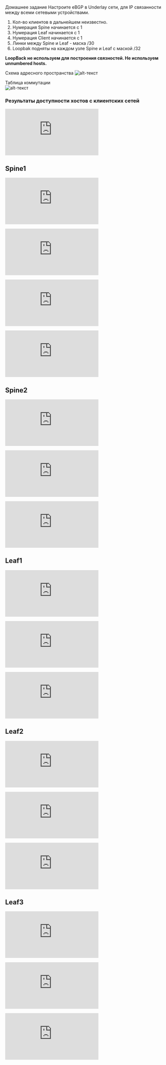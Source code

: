 

Домашнее задание
Настроите eBGP в Underlay сети, для IP связанности между всеми сетевыми устройствами.

1. Кол-во клиентов в дальнейшем неизвестно.
2. Нумерация Spine начинается с 1
3. Нумерация Leaf начинается с 1
4. Нумерация Client начинается с 1
5. Линки между Spine и Leaf - маска /30
6. Loopbak подняты на каждом узле Spine и Leaf с маской /32

__LoopBack не используем для построения связностей. Не используем unnumbered hosts.__

Схема адресного пространства
![alt-текст](https://github.com/AndreyIvanov1972/Otus-COD/blob/main/DZ5/SHEMA_SETI_LAB5.JPG  "Схема адресного пространства")  

Таблица коммутации  
![alt-текст](https://github.com/AndreyIvanov1972/Otus-COD/blob/main/DZ4-2/new-table-comm.JPG)

### Результаты доступности хостов с клиентских сетей
![Результат](https://github.com/AndreyIvanov1972/Otus-COD/blob/main/DZ4-2/%D1%80%D0%B5%D0%B7%D1%83%D0%BB%D1%8C%D1%82%D0%B0%D1%82%20%D1%80%D0%B0%D0%B1%D0%BE%D1%82%D1%8B%204.txt)


## Spine1
![Sh runn](https://github.com/AndreyIvanov1972/Otus-COD/blob/main/DZ5/CONF/SPINE1/1.txt)

![Sh ip ospf neighbors](https://github.com/AndreyIvanov1972/Otus-COD/blob/main/DZ5/CONF/SPINE1/1.txt)

![Sh ip bgp summ](https://github.com/AndreyIvanov1972/Otus-COD/blob/main/DZ4-2/Conf/Spine1/sh%20ip%20bgp%20summ.txt)

![Sh ip route bgp](https://github.com/AndreyIvanov1972/Otus-COD/blob/main/DZ4-2/Conf/Spine1/sh%20ip%20route%20bgp.txt)

## Spine2
![Sh runn](https://github.com/AndreyIvanov1972/Otus-COD/blob/main/DZ4-2/Conf/Spine2/sh%20runn.txt)

![Sh ip bgp summ](https://github.com/AndreyIvanov1972/Otus-COD/blob/main/DZ4-2/Conf/Spine2/sh%20ip%20bgp%20summ.txt)

![Sh ip route bgp](https://github.com/AndreyIvanov1972/Otus-COD/blob/main/DZ4-2/Conf/Spine2/sh%20ip%20route%20bgp.txt)

## Leaf1
![Sh runn](https://github.com/AndreyIvanov1972/Otus-COD/blob/main/DZ4-2/Conf/Leaf1/sh%20runn.txt)

![Sh ip bgp summ](https://github.com/AndreyIvanov1972/Otus-COD/blob/main/DZ4-2/Conf/Leaf1/sh%20ip%20bgp%20summ.txt)

![Sh ip route bgp](https://github.com/AndreyIvanov1972/Otus-COD/blob/main/DZ4-2/Conf/Leaf1/sh%20ip%20route%20bgp.txt)

## Leaf2
![Sh runn](https://github.com/AndreyIvanov1972/Otus-COD/blob/main/DZ4-2/Conf/Leaf2/sh%20runn.txt)

![Sh ip bgp summ](https://github.com/AndreyIvanov1972/Otus-COD/blob/main/DZ4-2/Conf/Leaf2/sh%20ip%20bgp%20summ.txt)

![Sh ip route bgp](https://github.com/AndreyIvanov1972/Otus-COD/blob/main/DZ4-2/Conf/Leaf2/sh%20ip%20route%20bgp.txt)

## Leaf3
![Sh runn](https://github.com/AndreyIvanov1972/Otus-COD/blob/main/DZ4-2/Conf/Leaf3/sh%20runn.txt)

![Sh ip bgp summ](https://github.com/AndreyIvanov1972/Otus-COD/blob/main/DZ4-2/Conf/Leaf3/sh%20ip%20bgp%20summ.txt)

![Sh ip route bgp](https://github.com/AndreyIvanov1972/Otus-COD/blob/main/DZ4-2/Conf/Leaf3/sh%20ip%20route%20bgp.txt)





